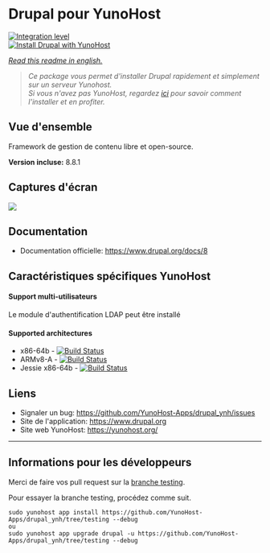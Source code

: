 # Drupal pour YunoHost

[![Integration level](https://dash.yunohost.org/integration/drupal.svg)](https://dash.yunohost.org/appci/app/drupal)  
[![Install Drupal with YunoHost](https://install-app.yunohost.org/install-with-yunohost.png)](https://install-app.yunohost.org/?app=drupal)

*[Read this readme in english.](./README.md)* 

> *Ce package vous permet d'installer Drupal rapidement et simplement sur un serveur Yunohost.  
Si vous n'avez pas YunoHost, regardez [ici](https://yunohost.org/#/install) pour savoir comment l'installer et en profiter.*

## Vue d'ensemble
Framework de gestion de contenu libre et open-source.

**Version incluse:** 8.8.1

## Captures d'écran

![](https://www.drupal.org/files/issues/D7-screenshot.png)

## Documentation

 * Documentation officielle: https://www.drupal.org/docs/8

## Caractéristiques spécifiques YunoHost

#### Support multi-utilisateurs

Le module d'authentification LDAP peut être installé

#### Supported architectures

* x86-64b - [![Build Status](https://ci-apps.yunohost.org/ci/logs/drupal%20%28Apps%29.svg)](https://ci-apps.yunohost.org/ci/apps/drupal/)
* ARMv8-A - [![Build Status](https://ci-apps-arm.yunohost.org/ci/logs/drupal%20%28Apps%29.svg)](https://ci-apps-arm.yunohost.org/ci/apps/drupal/)
* Jessie x86-64b - [![Build Status](https://ci-stretch.nohost.me/ci/logs/drupal%20%28Apps%29.svg)](https://ci-stretch.nohost.me/ci/apps/drupal/)

## Liens

 * Signaler un bug: https://github.com/YunoHost-Apps/drupal_ynh/issues
 * Site de l'application: https://www.drupal.org
 * Site web YunoHost: https://yunohost.org/

---

Informations pour les développeurs
----------------

Merci de faire vos pull request sur la [branche testing](https://github.com/YunoHost-Apps/drupal_ynh/tree/testing).

Pour essayer la branche testing, procédez comme suit.
```
sudo yunohost app install https://github.com/YunoHost-Apps/drupal_ynh/tree/testing --debug
ou
sudo yunohost app upgrade drupal -u https://github.com/YunoHost-Apps/drupal_ynh/tree/testing --debug
```
